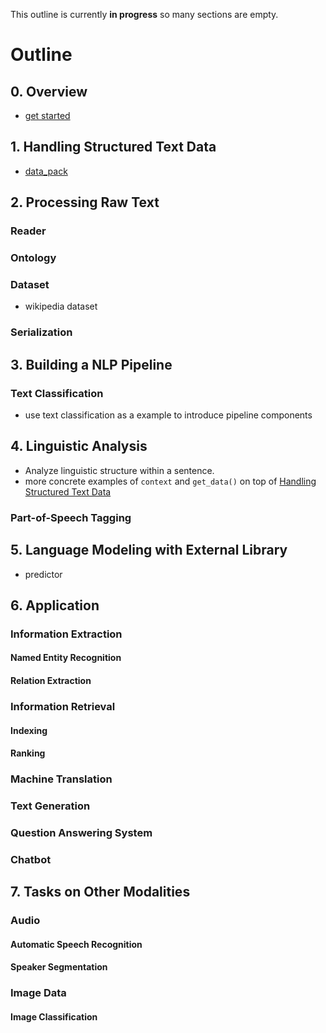 This outline is currently **in progress** so many sections are empty.

# Outline
## 0. Overview
* [get started](tutorial/get_started.md)
## 1. Handling Structured Text Data
* [data_pack](tutorial/handling_structued_data.ipynb)
## 2. Processing Raw Text
### Reader
### Ontology
### Dataset
* wikipedia dataset
### Serialization
## 3. Building a NLP Pipeline
### Text Classification
* use text classification as a example to introduce pipeline components
## 4. Linguistic Analysis
* Analyze linguistic structure within a sentence.
* more concrete examples of `context` and `get_data()` on top of [Handling Structured Text Data](tutorial/handling_structued_data.ipynb)
### Part-of-Speech Tagging
## 5. Language Modeling with External Library
* predictor
## 6. Application
### Information Extraction
#### Named Entity Recognition
#### Relation Extraction
### Information Retrieval
#### Indexing
#### Ranking
### Machine Translation
### Text Generation
### Question Answering System
### Chatbot
## 7. Tasks on Other Modalities
### Audio
#### Automatic Speech Recognition
#### Speaker Segmentation
### Image Data
#### Image Classification
